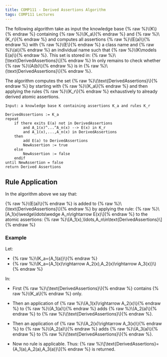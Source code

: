 ```yaml
---
title: COMP111 - Derived Assertions Algorithm
tags: COMP111 Lectures
---
```

The following algorithm take as input the knowledge base {% raw %}\\\(K\\\){% endraw %} containing {% raw %}\\\(K_a\\\){% endraw %} and {% raw %}\\\(K_r\\\){% endraw %} and computes all assertions {% raw %}\\\(E(a)\\\){% endraw %} with {% raw %}\\\(E\\\){% endraw %} a class name and {% raw %}\\\(a\\\){% endraw %} an individual name such that {% raw %}\\\(K\models E(a)\\\){% endraw %}. This set is stored in: {% raw %}\\\[\text{DerivedAssertions}\\\]{% endraw %} In only remains to check whether {% raw %}\\\(A(b)\\\){% endraw %} is in {% raw %}\\\(\text{DerivedAssertions}\\\){% endraw %}. 

The algorithm computes the set {% raw %}\\\(\text{DerivedAssertions}\\\){% endraw %} by starting with {% raw %}\\\(K_a\\\){% endraw %} and then applying the rules {% raw %}\\\(K_r\\\){% endraw %} exhaustively to already derived atomic assertions.

```
Input: a knowledge base K containing assertions K_a and rules K_r
	
DerivedAssertions := K_a
repeat
	if there exits E(a) not in DerivedAssertions
		and A_1(x)^...^A_n(x) --> E(x) in K_r
		and A_1(x),...,A_n(x) in DerivedAssertions
	then 
		add E(a) to DerivedAssertions
		NewAssertion := true
	else 
		NewAssertion := false
	endif
until NewAssertion = false
return Derived Assertions
```

## Rule Application
In the algorithm above we say that:

{% raw %}\\\(E(a)\\\){% endraw %} is added to {% raw %}\\\(\text{DerivedAssertions}\\\){% endraw %} by applying the rule:
{% raw %}\\\[A_1(x)\wedge\ldots\wedge A_n\rightarrow E(x)\\\]{% endraw %}
to the atomic assertions:
{% raw %}\\\[A_1(x),\ldots,A_n\in\text{DerivedAssertions}\\\]{% endraw %}

### Example
Let:

* {% raw %}\\\(K_a=\{A_1(a)\}\\\){% endraw %}
* {% raw %}\\\(K_a=\{A_1(x)\rightarrow A_2(x),A_2(x)\rightarrow A_3(x)\}\\\){% endraw %}

In:

* First {% raw %}\\\(\text{DerivedAssertions}\\\){% endraw %} contains {% raw %}\\\(K_a\\\){% endraw %} only.

* Then an application of {% raw %}\\\(A_1(x)\rightarrow A_2(x)\\\){% endraw %} to {% raw %}\\\(A_1(a)\\\){% endraw %} adds {% raw %}\\\(A_2(a)\\\){% endraw %} to {% raw %}\\\(\text{DerivedAssertions}\\\){% endraw %}.

* Then an application of {% raw %}\\\(A_2(x)\rightarrow A_3(x)\\\){% endraw %} to {% raw %}\\\(A_2(a)\\\){% endraw %} adds {% raw %}\\\(A_3(a)\\\){% endraw %} to {% raw %}\\\(\text{DerivedAssertions}\\\){% endraw %}.

* Now no rule is applicable. Thus:
{% raw %}\\\[\text{DerivedAssertions}=\{A_1(a),A_2(a),A_3(a)\}\\\]{% endraw %}
is returned.
